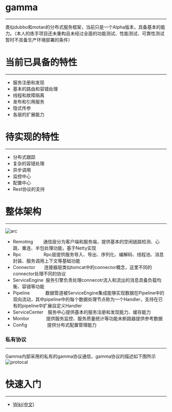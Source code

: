 # gamma
***
类似dubbo和motan的分布式服务框架，当前只是一个Alpha版本，具备基本的能力。（本人的练手项目还未重构且未经过全面的功能测试、性能测试、可靠性测试暂时不具备生产环境部署的条件）
# 当前已具备的特性
***
- 服务注册和发现
- 基本的路由和容错处理
- 线程和故障隔离
- 发布和引用服务
- 隐式传参
- 各层的扩展能力
# 待实现的特性
***
- 分布式跟踪
- 复杂的容错处理
- 异步调用
- 监控中心
- 配置中心
- Rest协议的支持
# 整体架构
***
![arc](http://oi04x12g2.bkt.clouddn.com/arc.png)
- Remoting&ensp;&ensp;&ensp;&ensp; 通信层分为客户端和服务端，提供基本的空闲链路检测、心跳、重连、半包处理功能，基于Netty实现
- Rpc&ensp;&ensp;&ensp;&ensp;&ensp;&ensp;&ensp;&ensp;&ensp;&ensp;Rpc层提供服务导入、导出、序列化、编解码、线程池、消息封装、服务调用上下文等基础功能
- Connector&ensp;&ensp;&ensp;&ensp;连接器层类似tomcat中的connector概念，这里不同的connector处理不同的协议
- ServiceEngine&ensp;服务引擎负责处理connecotr流入和流出的消息具备负载均衡、容错等功能
- Pipeline&ensp;&ensp;&ensp;&ensp;&ensp;&ensp;&ensp;数据管道被ServiceEngine集成能够实现数据在Pipeline中的双向流动，其中pipeline中的每个数据处理节点称为一个Handler，支持在已有的pipeline中扩展自定义Handler
- ServiceCenter&ensp;&ensp;服务中心提供基本的服务注册和发现能力、缓存能力
- Monitor &ensp;&ensp;&ensp;&ensp;&ensp;&ensp;&ensp;提供服务监控、服务质量统计等功能未断路器提供参考数据
- Config&ensp;&ensp;&ensp;&ensp;&ensp;&ensp;&ensp;&ensp;&ensp;提供分布式配置管理能力
### 私有协议
***
Gamma内部采用的私有的gamma协议通信，gamma协议的描述如下图所示
![protocal](http://oi04x12g2.bkt.clouddn.com/composite.png)
# 快速入门
***
* [Wiki(中文)](https://github.com/kingtang/gamma/wiki)
